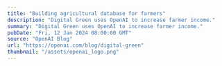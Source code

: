 ```yaml
---
title: "Building agricultural database for farmers"
description: "Digital Green uses OpenAI to increase farmer income."
summary: "Digital Green uses OpenAI to increase farmer income."
pubDate: "Fri, 12 Jan 2024 08:00:00 GMT"
source: "OpenAI Blog"
url: "https://openai.com/blog/digital-green"
thumbnail: "/assets/openai_logo.png"
---
```



